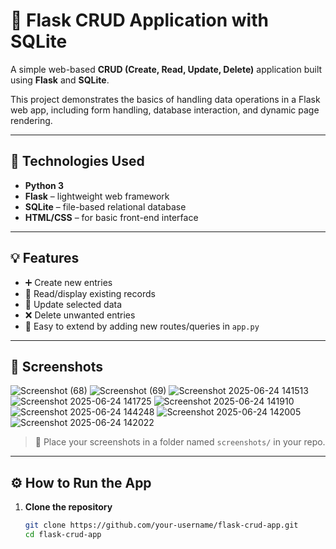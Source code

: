 # 🔄 Flask CRUD Application with SQLite

A simple web-based **CRUD (Create, Read, Update, Delete)** application built using **Flask** and **SQLite**.

This project demonstrates the basics of handling data operations in a Flask web app, including form handling, database interaction, and dynamic page rendering.

---

## 🧰 Technologies Used

- **Python 3**
- **Flask** – lightweight web framework
- **SQLite** – file-based relational database
- **HTML/CSS** – for basic front-end interface

---

## 💡 Features

- ➕ Create new entries
- 📄 Read/display existing records
- 📝 Update selected data
- ❌ Delete unwanted entries
- 🧠 Easy to extend by adding new routes/queries in `app.py`

---

## 📸 Screenshots

![Screenshot (68)](https://github.com/user-attachments/assets/928b4d95-ceee-4ccf-a343-60bd7b4e5b30)
![Screenshot (69)](https://github.com/user-attachments/assets/4010e93d-9a0a-4c67-aafd-cb6269023e74)
![Screenshot 2025-06-24 141513](https://github.com/user-attachments/assets/fc8c755b-3e45-45a1-a21a-ef1e7fe892b1)
![Screenshot 2025-06-24 141725](https://github.com/user-attachments/assets/c9ff2054-9b69-4aab-a8be-cf9e87fe64fa)
![Screenshot 2025-06-24 141910](https://github.com/user-attachments/assets/f607c0a8-005d-441b-8fc0-d7fc2969715b)
![Screenshot 2025-06-24 144248](https://github.com/user-attachments/assets/aacc6d74-9404-4546-a6d4-ed55339d1691)
![Screenshot 2025-06-24 142005](https://github.com/user-attachments/assets/bd4a62a1-998e-4cd5-8c7f-721db2110351)
![Screenshot 2025-06-24 142022](https://github.com/user-attachments/assets/71c104dc-2883-4d90-931a-08f59d56e455)


> 📁 Place your screenshots in a folder named `screenshots/` in your repo.

---

## ⚙️ How to Run the App

1. **Clone the repository**
   ```bash
   git clone https://github.com/your-username/flask-crud-app.git
   cd flask-crud-app
